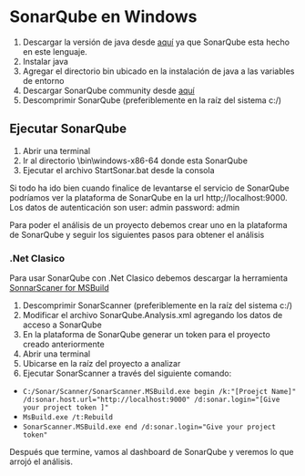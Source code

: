 
# SonarQube en Windows

1. Descargar la versión de java desde [aquí](https://www.java.com/en/download/) ya que SonarQube esta hecho en este lenguaje.
2. Instalar java
3. Agregar el directorio bin ubicado en la instalación de java a las variables de entorno
4. Descargar SonarQube community desde [aquí](https://www.sonarqube.org/downloads/)
5. Descomprimir SonarQube (preferiblemente en la raíz del sistema c:/)

## Ejecutar SonarQube

1. Abrir una terminal
2. Ir al directorio \bin\windows-x86-64 donde esta SonarQube
3. Ejecutar el archivo StartSonar.bat desde la consola

Si todo ha ido bien cuando finalice de levantarse el servicio de SonarQube podríamos ver la plataforma de SonarQube en la url http;//localhost:9000. Los datos de autenticación son user: admin
password: admin

Para poder el análisis de un proyecto debemos crear uno en la plataforma de SonarQube y seguir los siguientes pasos para obtener el análisis

### .Net Clasico
Para usar SonarQube con .Net Clasico debemos descargar la herramienta [SonnarScaner for MSBuild](https://docs.sonarqube.org/latest/analysis/scan/sonarscanner-for-msbuild/)

1. Descomprimir SonarScanner (preferiblemente en la raíz del sistema c:/)
2. Modificar el archivo SonarQube.Analysis.xml agregando los datos de acceso a SonarQube
3. En la plataforma de SonarQube generar un token para el proyecto creado anteriormente
4. Abrir una terminal
5. Ubicarse en la raíz del proyecto a analizar
6. Ejecutar SonarScanner a través del siguiente comando:
- `C:/Sonar/Scanner/SonarScanner.MSBuild.exe begin /k:"[Proejct Name]" /d:sonar.host.url="http://localhost:9000" /d:sonar.login="[Give your project token ]"`
- `MsBuild.exe /t:Rebuild`
- `SonarScanner.MSBuild.exe end /d:sonar.login="Give your project token"`

Después que termine, vamos al dashboard de SonarQube y veremos lo que arrojó el análisis.
    

